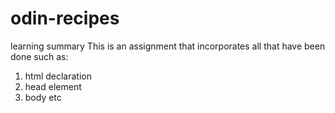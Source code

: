 # odin-recipes
learning summary
This is an assignment that incorporates all that have been done such as:
1. html declaration
2. head element
3. body etc
